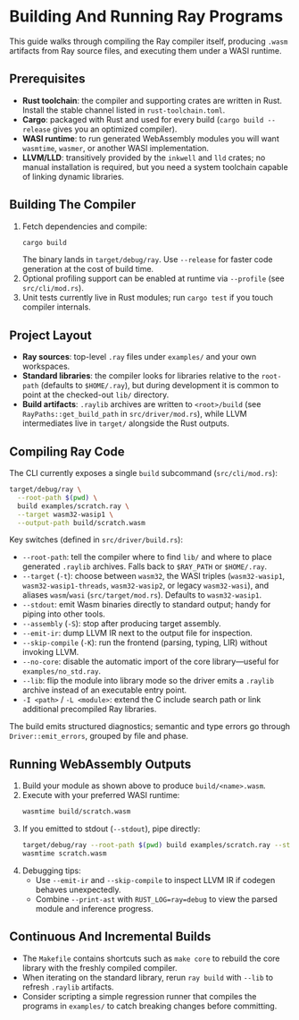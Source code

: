# Building And Running Ray Programs

This guide walks through compiling the Ray compiler itself, producing `.wasm` artifacts from Ray source files, and executing them under a WASI runtime.

## Prerequisites
- **Rust toolchain**: the compiler and supporting crates are written in Rust. Install the stable channel listed in `rust-toolchain.toml`.
- **Cargo**: packaged with Rust and used for every build (`cargo build --release` gives you an optimized compiler).
- **WASI runtime**: to run generated WebAssembly modules you will want `wasmtime`, `wasmer`, or another WASI implementation.
- **LLVM/LLD**: transitively provided by the `inkwell` and `lld` crates; no manual installation is required, but you need a system toolchain capable of linking dynamic libraries.

## Building The Compiler
1. Fetch dependencies and compile:
   ```sh
   cargo build
   ```
   The binary lands in `target/debug/ray`. Use `--release` for faster code generation at the cost of build time.
2. Optional profiling support can be enabled at runtime via `--profile` (see `src/cli/mod.rs`).
3. Unit tests currently live in Rust modules; run `cargo test` if you touch compiler internals.

## Project Layout
- **Ray sources**: top-level `.ray` files under `examples/` and your own workspaces.
- **Standard libraries**: the compiler looks for libraries relative to the `root-path` (defaults to `$HOME/.ray`), but during development it is common to point at the checked-out `lib/` directory.
- **Build artifacts**: `.raylib` archives are written to `<root>/build` (see `RayPaths::get_build_path` in `src/driver/mod.rs`), while LLVM intermediates live in `target/` alongside the Rust outputs.

## Compiling Ray Code
The CLI currently exposes a single `build` subcommand (`src/cli/mod.rs`):

```sh
target/debug/ray \
  --root-path $(pwd) \
  build examples/scratch.ray \
  --target wasm32-wasip1 \
  --output-path build/scratch.wasm
```

Key switches (defined in `src/driver/build.rs`):
- `--root-path`: tell the compiler where to find `lib/` and where to place generated `.raylib` archives. Falls back to `$RAY_PATH` or `$HOME/.ray`.
- `--target` (`-t`): choose between `wasm32`, the WASI triples (`wasm32-wasip1`, `wasm32-wasip1-threads`, `wasm32-wasip2`, or legacy `wasm32-wasi`), and aliases `wasm`/`wasi` (`src/target/mod.rs`). Defaults to `wasm32-wasip1`.
- `--stdout`: emit Wasm binaries directly to standard output; handy for piping into other tools.
- `--assembly` (`-S`): stop after producing target assembly.
- `--emit-ir`: dump LLVM IR next to the output file for inspection.
- `--skip-compile` (`-K`): run the frontend (parsing, typing, LIR) without invoking LLVM.
- `--no-core`: disable the automatic import of the core library—useful for `examples/no_std.ray`.
- `--lib`: flip the module into library mode so the driver emits a `.raylib` archive instead of an executable entry point.
- `-I <path>` / `-L <module>`: extend the C include search path or link additional precompiled Ray libraries.

The build emits structured diagnostics; semantic and type errors go through `Driver::emit_errors`, grouped by file and phase.

## Running WebAssembly Outputs
1. Build your module as shown above to produce `build/<name>.wasm`.
2. Execute with your preferred WASI runtime:
   ```sh
   wasmtime build/scratch.wasm
   ```
3. If you emitted to stdout (`--stdout`), pipe directly:
   ```sh
   target/debug/ray --root-path $(pwd) build examples/scratch.ray --stdout > scratch.wasm
   wasmtime scratch.wasm
   ```
4. Debugging tips:
   - Use `--emit-ir` and `--skip-compile` to inspect LLVM IR if codegen behaves unexpectedly.
   - Combine `--print-ast` with `RUST_LOG=ray=debug` to view the parsed module and inference progress.

## Continuous And Incremental Builds
- The `Makefile` contains shortcuts such as `make core` to rebuild the core library with the freshly compiled compiler.
- When iterating on the standard library, rerun `ray build` with `--lib` to refresh `.raylib` artifacts.
- Consider scripting a simple regression runner that compiles the programs in `examples/` to catch breaking changes before committing.
